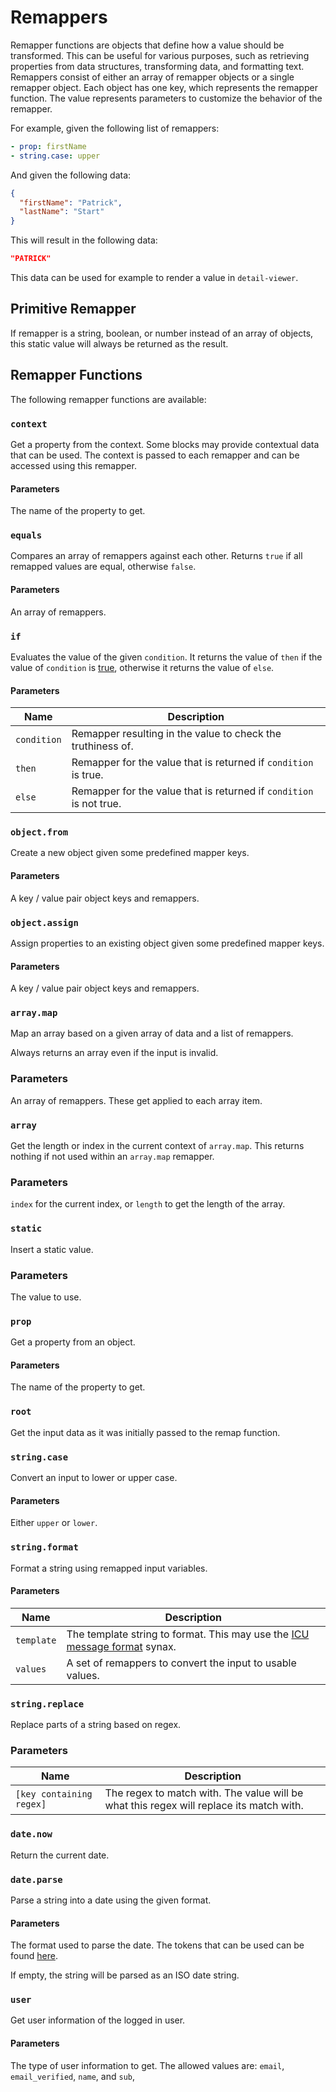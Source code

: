 # Remappers

Remapper functions are objects that define how a value should be transformed. This can be useful for
various purposes, such as retrieving properties from data structures, transforming data, and
formatting text. Remappers consist of either an array of remapper objects or a single remapper
object. Each object has one key, which represents the remapper function. The value represents
parameters to customize the behavior of the remapper.

For example, given the following list of remappers:

```yaml
- prop: firstName
- string.case: upper
```

And given the following data:

```json
{
  "firstName": "Patrick",
  "lastName": "Start"
}
```

This will result in the following data:

```json
"PATRICK"
```

This data can be used for example to render a value in `detail-viewer`.

## Primitive Remapper

If remapper is a string, boolean, or number instead of an array of objects, this static value will
always be returned as the result.

## Remapper Functions

The following remapper functions are available:

### `context`

Get a property from the context. Some blocks may provide contextual data that can be used. The
context is passed to each remapper and can be accessed using this remapper.

#### Parameters

The name of the property to get.

### `equals`

Compares an array of remappers against each other. Returns `true` if all remapped values are equal,
otherwise `false`.

#### Parameters

An array of remappers.

### `if`

Evaluates the value of the given `condition`. It returns the value of `then` if the value of
`condition` is [true](https://developer.mozilla.org/en-US/docs/Glossary/Truthy), otherwise it
returns the value of `else`.

#### Parameters

| Name        | Description                                                         |
| ----------- | ------------------------------------------------------------------- |
| `condition` | Remapper resulting in the value to check the truthiness of.         |
| `then`      | Remapper for the value that is returned if `condition` is true.     |
| `else`      | Remapper for the value that is returned if `condition` is not true. |

### `object.from`

Create a new object given some predefined mapper keys.

#### Parameters

A key / value pair object keys and remappers.

### `object.assign`

Assign properties to an existing object given some predefined mapper keys.

#### Parameters

A key / value pair object keys and remappers.

### `array.map`

Map an array based on a given array of data and a list of remappers.

Always returns an array even if the input is invalid.

### Parameters

An array of remappers. These get applied to each array item.

### `array`

Get the length or index in the current context of `array.map`. This returns nothing if not used
within an `array.map` remapper.

### Parameters

`index` for the current index, or `length` to get the length of the array.

### `static`

Insert a static value.

### Parameters

The value to use.

### `prop`

Get a property from an object.

#### Parameters

The name of the property to get.

### `root`

Get the input data as it was initially passed to the remap function.

### `string.case`

Convert an input to lower or upper case.

#### Parameters

Either `upper` or `lower`.

### `string.format`

Format a string using remapped input variables.

#### Parameters

| Name       | Description                                                                                                                        |
| ---------- | ---------------------------------------------------------------------------------------------------------------------------------- |
| `template` | The template string to format. This may use the [ICU message format](http://userguide.icu-project.org/formatparse/messages) synax. |
| `values`   | A set of remappers to convert the input to usable values.                                                                          |

### `string.replace`

Replace parts of a string based on regex.

### Parameters

| Name                     | Description                                                                             |
| ------------------------ | --------------------------------------------------------------------------------------- |
| `[key containing regex]` | The regex to match with. The value will be what this regex will replace its match with. |

### `date.now`

Return the current date.

### `date.parse`

Parse a string into a date using the given format.

#### Parameters

The format used to parse the date. The tokens that can be used can be found
[here](https://date-fns.org/v2.12.0/docs/parse).

If empty, the string will be parsed as an ISO date string.

### `user`

Get user information of the logged in user.

#### Parameters

The type of user information to get. The allowed values are: `email`, `email_verified`, `name`, and
`sub`,
